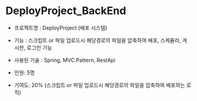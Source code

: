 # DeployProject_BackEnd

- 프로젝트명 : DeployProject (배포 시스템)

- 기능 : 스크립트 or 파일 업로드시 해당경로의 파일을 압축하여 배포, 스케쥴러, 게시판, 로그인 기능

- 사용된 기술 
  : Spring, MVC Pattern, RestApi

- 인원: 5명

- 기여도: 20% (스크립트 or 파일 업로드시 해당경로의 파일을 압축하여 배포하는 로직)




